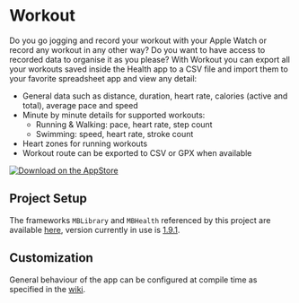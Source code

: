 # Workout
Do you go jogging and record your workout with your Apple Watch or record any workout in any other way? Do you want to have access to recorded data to organise it as you please?
With Workout you can export all your workouts saved inside the Health app to a CSV file and import them to your favorite spreadsheet app and view any detail:
- General data such as distance, duration, heart rate, calories (active and total), average pace and speed
- Minute by minute details for supported workouts:
  - Running & Walking: pace, heart rate, step count
  - Swimming: speed, heart rate, stroke count
- Heart zones for running workouts
- Workout route can be exported to CSV or GPX when available

[![Download on the AppStore](https://marcoboschi.altervista.org/img/app_store_en.svg)](https://itunes.apple.com/us/app/workout-csv-exporter/id1140433100?ls=1&mt=8)

## Project Setup
The frameworks `MBLibrary` and `MBHealth` referenced by this project are available [here](https://github.com/piscoTech/MBLibrary), version currently in use is [1.9.1](https://github.com/piscoTech/MBLibrary/releases/tag/v1.9.1(22)).

## Customization
General behaviour of the app can be configured at compile time as specified in the [wiki](https://github.com/piscoTech/Workout/wiki#compile-time-setup).
